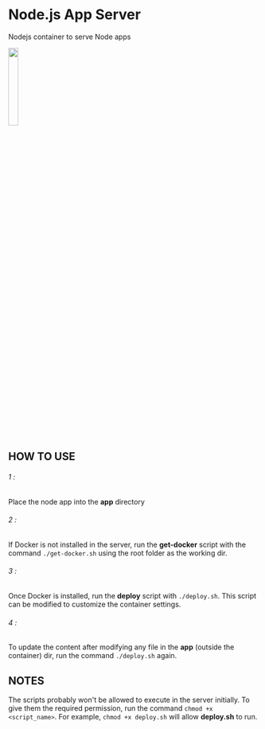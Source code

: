 # Node.js App Server

Nodejs container to serve Node apps

<img src="https://upload.wikimedia.org/wikipedia/commons/thumb/d/d9/Node.js_logo.svg/1280px-Node.js_logo.svg.png" width="20%">

## HOW TO USE 


###### 1 : 
Place the node app into the **app** directory

###### 2 : 
If Docker is not installed in the server, run the **get-docker** script with the command 
```./get-docker.sh``` using the root folder as the working dir.

###### 3 : 
Once Docker is installed, run the **deploy** script with ```./deploy.sh```. This script can be modified to customize the container settings.

###### 4 :
To update the content after modifying any file in the **app** (outside the container) dir, run the command ```./deploy.sh``` again.


## NOTES

The scripts probably won't be allowed to execute in the server initially. To give them the required permission, run the command ```chmod +x <script_name>```. For example, ```chmod +x deploy.sh``` will allow **deploy.sh** to run.
